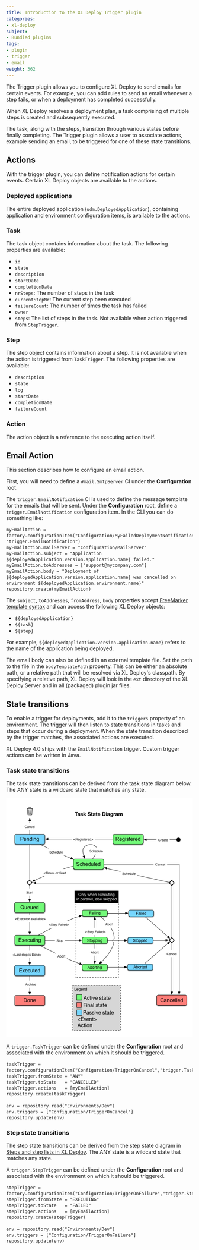 ```yaml
---
title: Introduction to the XL Deploy Trigger plugin
categories:
- xl-deploy
subject:
- Bundled plugins
tags:
- plugin
- trigger
- email
weight: 362
---
```


The Trigger plugin allows you to configure XL Deploy to send emails for certain events. For example, you can add rules to send an email whenever a step fails, or when a deployment has completed successfully.

When XL Deploy resolves a deployment plan, a task comprising of multiple steps is created and subsequently executed.

The task, along with the steps, transition through various states before finally completing. The Trigger plugin allows a user to associate actions, example sending an email, to be triggered for one of these state transitions.

## Actions

With the trigger plugin, you can define notification actions for certain events. Certain XL Deploy objects are available to the actions.

### Deployed applications

The entire deployed application (`udm.DeployedApplication`), containing application and environment configuration items, is available to the actions.

### Task

The task object contains information about the task. The following properties are available:

* `id`
* `state`
* `description`
* `startDate`
* `completionDate`
* `nrSteps`: The number of steps in the task
* `currentStepNr`: The current step been executed
* `failureCount`: The number of times the task has failed
* `owner`
* `steps`: The list of steps in the task. Not available when action triggered from `StepTrigger`.

### Step

The step object contains information about a step. It is not available when the action is triggered from `TaskTrigger`. The following properties are available:

* `description`
* `state`
* `log`
* `startDate`
* `completionDate`
* `failureCount`

### Action

The action object is a reference to the executing action itself.

## Email Action

This section describes how to configure an email action.

First, you will need to define a `#mail.SmtpServer` CI under the **Configuration** root.

The `trigger.EmailNotification` CI is used to define the message template for the emails that will be sent. Under the **Configuration** root, define a `trigger.EmailNotification` configuration item. In the CLI you can do something like:

	myEmailAction = factory.configurationItem("Configuration/MyFailedDeploymentNotification", "trigger.EmailNotification")
	myEmailAction.mailServer = "Configuration/MailServer"
	myEmailAction.subject = "Application ${deployedApplication.version.application.name} failed."
	myEmailAction.toAddresses = ["support@mycompany.com"]
	myEmailAction.body = "Deployment of ${deployedApplication.version.application.name} was cancelled on environment ${deployedApplication.environment.name}"
	repository.create(myEmailAction)

The `subject`, `toAddresses`, `fromAddress`, `body` properties accept [FreeMarker template syntax](http://freemarker.org/docs/ref.html) and can access the following XL Deploy objects:

* `${deployedApplication}`
* `${task}`
* `${step}`

For example, `${deployedApplication.version.application.name}` refers to the name of the application being deployed.

The email body can also be defined in an external template file. Set the path to the file in the `bodyTemplatePath` property. This can be either an absolute path, or a relative path that will be resolved via XL Deploy's classpath. By specifying a relative path, XL Deploy will look in the `ext` directory of the XL Deploy Server and in all (packaged) plugin jar files.

## State transitions

To enable a trigger for deployments, add it to the `triggers` property of an environment. The trigger will then listen to state transitions in tasks and steps that occur during a deployment. When the state transition described by the trigger matches, the associated actions are executed.

XL Deploy 4.0 ships with the `EmailNotification` trigger. Custom trigger actions can be written in Java.

### Task state transitions

The task state transitions can be derived from the task state diagram below. The ANY state is a wildcard state that matches any state.

![Task State](images/task-state-diagram.png "Task State Diagram")

A `trigger.TaskTrigger` can be defined under the **Configuration** root and associated with the environment on which it should be triggered.

	taskTrigger = factory.configurationItem("Configuration/TriggerOnCancel","trigger.TaskTrigger")
	taskTrigger.fromState = "ANY"
	taskTrigger.toState   = "CANCELLED"
	taskTrigger.actions   = [myEmailAction]
	repository.create(taskTrigger)

	env = repository.read("Environments/Dev")
	env.triggers = ["Configuration/TriggerOnCancel"]
	repository.update(env)

### Step state transitions

The step state transitions can be derived from the step state diagram in [Steps and step lists in XL Deploy](/xl-deploy/concept/steps-and-steplists-in-xl-deploy.html). The ANY state is a wildcard state that matches any state.

A `trigger.StepTrigger` can be defined under the **Configuration** root and associated with the environment on which it should be triggered.

	stepTrigger = factory.configurationItem("Configuration/TriggerOnFailure","trigger.StepTrigger")
	stepTrigger.fromState = "EXECUTING"
	stepTrigger.toState   = "FAILED"
	stepTrigger.actions   = [myEmailAction]
	repository.create(stepTrigger)

	env = repository.read("Environments/Dev")
	env.triggers = ["Configuration/TriggerOnFailure"]
	repository.update(env)
